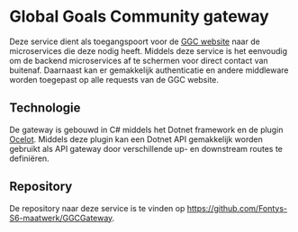 # Global Goals Community gateway

Deze service dient als toegangspoort voor de [GGC website](./ggc-website.md) naar de microservices die deze nodig heeft. Middels deze service is het eenvoudig om de backend microservices af te schermen voor direct contact van buitenaf. Daarnaast kan er gemakkelijk authenticatie en andere middleware worden toegepast op alle requests van de GGC website.

## Technologie

De gateway is gebouwd in C# middels het Dotnet framework en de plugin [Ocelot](https://github.com/ThreeMammals/Ocelot). Middels deze plugin kan een Dotnet API gemakkelijk worden gebruikt als API gateway door verschillende up- en downstream routes te definiëren.

## Repository

De repository naar deze service is te vinden op https://github.com/Fontys-S6-maatwerk/GGCGateway.